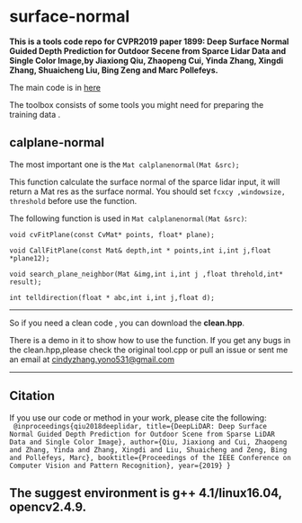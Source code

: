 # surface-normal
**This is a tools code repo for CVPR2019 paper 1899: Deep Surface Normal Guided Depth Prediction for Outdoor Secene from Sparce Lidar Data and Single Color Image,by Jiaxiong Qiu, Zhaopeng Cui, Yinda Zhang, Xingdi Zhang, Shuaicheng Liu, Bing Zeng and Marc Pollefeys.**  

The main code is in [here](https://github.com/JiaxiongQ/DeepLiDAR)

The toolbox consists of some tools you might need for preparing the training data .  

## calplane-normal  
The most important one is the  ```Mat calplanenormal(Mat &src);```  

This function calculate the surface normal of the sparce lidar input, it will return a Mat res as the surface normal.
You should set `fcxcy ,windowsize, threshold` before use the function.  

The following function is used in `Mat calplanenormal(Mat &src)`:  

`void cvFitPlane(const CvMat* points, float* plane);`  

`void CallFitPlane(const Mat& depth,int * points,int i,int j,float *plane12);`  

`void search_plane_neighbor(Mat &img,int i,int j ,float threhold,int* result);`  

`int telldirection(float * abc,int i,int j,float d); `  

 ***
So if you need a clean code , you can download the **clean.hpp**.  

There is a demo in it to show how to use the function.
If you get any bugs in the clean.hpp,please check the original tool.cpp or pull an issue or sent me an email at
cindyzhang.yono531@gmail.com  

 ***
## Citation
If you use our code or method in your work, please cite the following:  
`
@inproceedings{qiu2018deeplidar,
  title={DeepLiDAR: Deep Surface Normal Guided Depth Prediction for Outdoor Scene from Sparse LiDAR Data and Single Color Image},
  author={Qiu, Jiaxiong and Cui, Zhaopeng and Zhang, Yinda and Zhang, Xingdi and Liu, Shuaicheng and Zeng, Bing and Pollefeys, Marc},
  booktitle={Proceedings of the IEEE Conference on Computer Vision and Pattern Recognition},
  year={2019}
}`  

## The suggest environment is g++ 4.1/linux16.04, opencv2.4.9.
